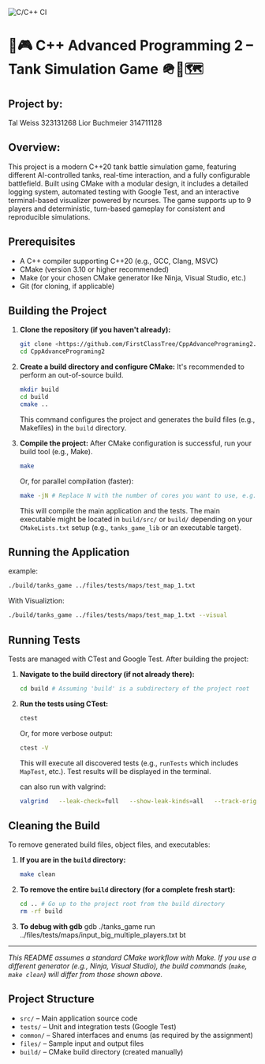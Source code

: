 ![C/C++ CI](https://github.com/FirstClassTree/CppAdvancePrograming2/actions/workflows/test.yml/badge.svg)


# 🧠🎮 C++ Advanced Programming 2 – Tank Simulation Game 🪖🚀🗺️



## Project by: 
Tal Weiss 323131268
Lior Buchmeier 314711128

## Overview:
This project is a modern C++20 tank battle simulation game, featuring different AI-controlled tanks, real-time interaction, and a fully configurable battlefield. Built using CMake with a modular design, it includes a detailed logging system, automated testing with Google Test, and an interactive terminal-based visualizer powered by ncurses. The game supports up to 9 players and deterministic, turn-based gameplay for consistent and reproducible simulations.


## Prerequisites

*   A C++ compiler supporting C++20 (e.g., GCC, Clang, MSVC)
*   CMake (version 3.10 or higher recommended)
*   Make (or your chosen CMake generator like Ninja, Visual Studio, etc.)
*   Git (for cloning, if applicable)

## Building the Project

1.  **Clone the repository (if you haven't already):**
    ```bash
    git clone <https://github.com/FirstClassTree/CppAdvancePrograming2.git>
    cd CppAdvancePrograming2
    ```

2.  **Create a build directory and configure CMake:**
    It's recommended to perform an out-of-source build.
    ```bash
    mkdir build
    cd build
    cmake ..
    ```
    This command configures the project and generates the build files (e.g., Makefiles) in the `build` directory.



3.  **Compile the project:**
    After CMake configuration is successful, run your build tool (e.g., Make).
    ```bash
    make 
    ```
    Or, for parallel compilation (faster):
    ```bash
    make -jN # Replace N with the number of cores you want to use, e.g., make -j4
    ```
    This will compile the main application and the tests. The main executable might be located in `build/src/` or `build/` depending on your `CMakeLists.txt` setup (e.g., `tanks_game_lib` or an executable target).

## Running the Application

example:
```bash
./build/tanks_game ../files/tests/maps/test_map_1.txt 
```
With Visualiztion:
```bash
./build/tanks_game ../files/tests/maps/test_map_1.txt --visual
```

## Running Tests

Tests are managed with CTest and Google Test. After building the project:

1.  **Navigate to the build directory (if not already there):**
    ```bash
    cd build # Assuming 'build' is a subdirectory of the project root
    ```

2.  **Run the tests using CTest:**
    ```bash
    ctest
    ```
    Or, for more verbose output:
    ```bash
    ctest -V
    ```
    This will execute all discovered tests (e.g., `runTests` which includes `MapTest`, etc.). Test results will be displayed in the terminal.

    can also run with valgrind:
    ```bash
    valgrind   --leak-check=full   --show-leak-kinds=all   --track-origins=yes   --error-exitcode=1   ./tests/runTests
    ```


## Cleaning the Build

To remove generated build files, object files, and executables:

1.  **If you are in the `build` directory:**
    ```bash
    make clean
    ```

2.  **To remove the entire `build` directory (for a complete fresh start):**
    ```bash
    cd .. # Go up to the project root from the build directory
    rm -rf build
    ```
3. **To debug with gdb**
    gdb ./tanks_game
    run ../files/tests/maps/input_big_multiple_players.txt
    bt
---
*This README assumes a standard CMake workflow with Make. If you use a different generator (e.g., Ninja, Visual Studio), the build commands (`make`, `make clean`) will differ from those shown above.*


## Project Structure

- `src/` – Main application source code
- `tests/` – Unit and integration tests (Google Test)
- `common/` – Shared interfaces and enums (as required by the assignment)
- `files/` – Sample input and output files
- `build/` – CMake build directory (created manually)